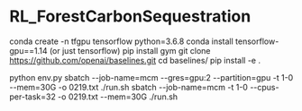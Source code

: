 # RL_ForestCarbonSequestration

conda create -n tfgpu tensorflow python=3.6.8 
conda install tensorflow-gpu==1.14 (or just tensorflow)
pip install gym
git clone https://github.com/openai/baselines.git
cd baselines/
pip install -e .


python env.py
sbatch --job-name=mcm --gres=gpu:2 --partition=gpu -t 1-0 --mem=30G -o 0219.txt ./run.sh
sbatch --job-name=mcm -t 1-0 --cpus-per-task=32 -o 0219.txt --mem=30G ./run.sh